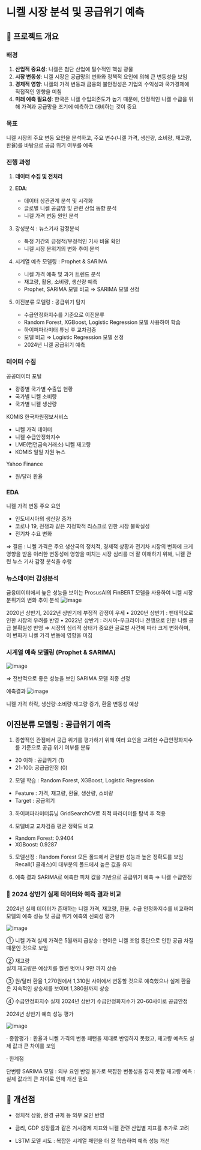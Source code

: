# 니켈 시장 분석 및 공급위기 예측

## 📌 프로젝트 개요


### 배경
1. **산업적 중요성**: 니켈은 첨단 산업에 필수적인 핵심 광물
2. **시장 변동성**: 니켈 시장은 공급망의 변화와 정책적 요인에 의해 큰 변동성을 보임
3. **경제적 영향**: 니켈의 가격 변동과 금융의 불안정성은 기업의 수익성과 국가경제에 직접적인 영향을 미침
4. **미래 예측 필요성**: 한국은 니켈 수입의존도가 높기 때문에, 안정적인 니켈 수급을 위해 가격과 공급망을 조기에 예측하고 대비하는 것이 중요


### 목표
니켈 시장의 주요 변동 요인을 분석하고, 주요 변수(니켈 가격, 생산량, 소비량, 재고량, 환율)를 바탕으로 공급 위기 여부를 예측


### 진행 과정
1. **데이터 수집 및 전처리**
2. **EDA**: 
    - 데이터 상관관계 분석 및 시각화
    - 글로벌 니켈 공급망 및 관련 산업 동향 분석
    - 니켈 가격 변동 원인 분석
3. 강성분석 : 뉴스기사 감정분석
   - 특정 기간의 긍정적/부정적인 기사 비율 확인
   - 니켈 시장 분위기의 변화 추이 분석
4. 시계열 예측 모델링 : Prophet & SARIMA
   - 니켈 가격 예측 및 과거 트렌드 분석
   - 재고량, 활용, 소비량, 생산량 예측
   - Prophet, SARIMA 모델 비교 ⇒ SARIMA 모델 선정
   
5. 이진분류 모델링 : 공급위기 탐지
   - 수급안정화지수를 기준으로 이진분류 
   - Random Forest, XGBoost, Logistic Regression 모델 사용하여 학습 
   - 하이퍼파라미터 튜닝 후 교차검증
   - 모델 비교 ⇒ Logistic Regression 모델 선정
   - 2024년 니켈 공급위기 예측
     
### 데이터 수집

공공데이터 포털
- 광종별 국가별 수출입 현황
- 국가별 니켈 소비량
- 국가별 니켈 생산량

KOMIS 한국자원정보서비스
- 니켈 가격 데이터
- 니켈 수급안정화지수
- LME(런던금속거래소) 니켈 재고량
- KOMIS 일일 자원 뉴스

Yahoo Finance
- 원/달러 환율

### EDA
니켈 가격 변동 주요 요인
- 인도네시아의 생산량 증가
- 코로나 19, 전쟁과 같은 지정학적 리스크로 인한 시장 불확실성 
- 전기차 수요 변화

⇒ 결론 : 
니켈 가격은 주요 생산국의 정치적, 경제적 상황과 전기차 시장의 변화에 크게 영향을 받음
이러한 변동성에 영향을 미치는 시장 심리를 더 잘 이해하기 위해, 니켈 관련 뉴스 기사 감정 분석을 수행

### 뉴스데이터 감성분석
금융데이터에서 높은 성능을 보이는 ProsusAI의 FinBERT 모델을 사용하여 니켈 시장 분위기의 변화 추이 분석
![image](https://github.com/user-attachments/assets/3b0cee4f-6069-4f65-8857-b991bf98bb83)

2020년 상반기, 2022년 상반기에 부정적 감정이 우세
• 2020년 상반기 : 팬데믹으로 인한 시장의 우려를 반영
• 2022년 상반기 : 러시아-우크라이나 전쟁으로 인한 니켈 공급 불확실성 반영
⇒ 시장의 심리적 상태가 중요한 글로벌 사건에 따라 크게 변화하며, 이 변화가 니켈 가격 변동에 영향을 미침

### 시계열 예측 모델링 (Prophet & SARIMA)
![image](https://github.com/user-attachments/assets/6579ad4a-b844-4e95-95d3-58ae881c7e7f)

⇒ 전반적으로 좋은 성능을 보인 SARIMA 모델 최종 선정

예측결과
![image](https://github.com/user-attachments/assets/cd99d106-044b-47ba-aa89-4c414547a5d8)

니켈 가격 하락, 생산량·소비량·재고량 증가, 환율 변동성 예상


## 이진분류 모델링 : 공급위기 예측

1. 종합적인 관점에서 공급 위기를 평가하기 위해 여러 요인을 고려한 수급안정화지수를 기준으로 공급 위기 여부를 분류
- 20 이하 : 공급위기 (1)
- 21-100: 공급급안정 (0)

2. 모델 학습 : Random Forest, XGBoost, Logistic Regression
- Feature : 가격, 재고량, 환율, 생산량, 소비량
- Target : 공급위기

3. 하이퍼파라미터튜닝
GridSearchCV로 최적 파라미터를 탐색 후 적용

4. 모델비교
교차검증 평균 정확도 비교
- Random Forest: 0.9404
- XGBoost: 0.9287

5. 모델선정 : Random Forest
모든 폴드에서 균일한 성능과 높은 정확도를 보임
Recall(1 클래스)이 대부분의 폴드에서 높은 값을 유지 

6. 예측 결과
SARIMA로 예측한 피처 값을 기반으로 공급위기 예측 
⇒ 니켈 수급안정


### 📌 2024 상반기 실제 데이터와 예측 결과 비교 
2024년 실제 데이터가 존재하는 니켈 가격, 재고량, 환율, 수급 안정화지수를 비교하여 모델의 예측 성능 및 공급 위기 예측의 신뢰성 평가

![image](https://github.com/user-attachments/assets/05ff0703-3418-41f7-b532-f109038dae0c)

① 니켈 가격
실제 가격은 5월까지 급상승 : 연이은 니켈 조업 중단으로 인한 공급 차질 때문인 것으로 보임

② 재고량  
실제 재고량은 예상치를 훨씬 벗어나 9만 까지 상승

③ 원/달러 환율 
1,270원에서 1,310원 사이에서 변동할 것으로 예측했으나 실제 환율은 지속적인 상승세를 보이며 1,380원까지 상승

④ 수급안정화지수
실제 2024년 상반기 수급안정화지수가 20-60사이로 공급안정

2024년 상반기 예측 성능 평가

![image](https://github.com/user-attachments/assets/ce827de5-0226-4c33-9c2e-ddffb2bc9b9c)


· 종합평가 : 환율과 니켈 가격의 변동 패턴을 제대로 반영하지 못했고, 재고량 예측도 실제 값과 큰 차이를 보임

· 한계점

단변량 SARIMA 모델 : 외부 요인 반영 불가로 복잡한 변동성을 잡지 못함
재고량 예측 : 실제 값과의 큰 차이로 인해 개선 필요



## 📌 개선점

- 정치적 상황, 환경 규제 등 외부 요인 반영

- 금리, GDP 성장률과 같은 거시경제 지표와 니켈 관련 산업별 지표를 추가로 고려

- LSTM 모델 시도 : 복잡한 시계열 패턴을 더 잘 학습하여 예측 성능 개선



